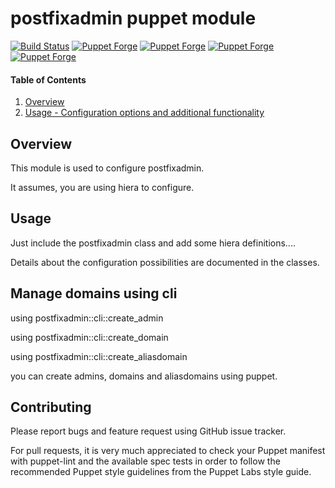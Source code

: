 # postfixadmin puppet module

[![Build Status](https://travis-ci.org/cirrax/puppet-postfixadmin.svg?branch=master)](https://travis-ci.org/cirrax/puppet-postfixadmin)
[![Puppet Forge](https://img.shields.io/puppetforge/v/cirrax/postfixadmin.svg?style=flat-square)](https://forge.puppetlabs.com/cirrax/postfixadmin)
[![Puppet Forge](https://img.shields.io/puppetforge/dt/cirrax/postfixadmin.svg?style=flat-square)](https://forge.puppet.com/cirrax/postfixadmin)
[![Puppet Forge](https://img.shields.io/puppetforge/e/cirrax/postfixadmin.svg?style=flat-square)](https://forge.puppet.com/cirrax/postfixadmin)
[![Puppet Forge](https://img.shields.io/puppetforge/f/cirrax/postfixadmin.svg?style=flat-square)](https://forge.puppet.com/cirrax/postfixadmin)

#### Table of Contents

1. [Overview](#overview)
1. [Usage - Configuration options and additional functionality](#usage)


## Overview

This module is used to configure postfixadmin.

It assumes, you are using hiera to configure.

## Usage

Just include the postfixadmin class and add some hiera definitions....

Details about the configuration possibilities are documented in the classes.

## Manage domains using cli

using postfixadmin::cli::create_admin

using postfixadmin::cli::create_domain

using postfixadmin::cli::create_aliasdomain

you can create admins, domains and aliasdomains using puppet.

## Contributing

Please report bugs and feature request using GitHub issue tracker.

For pull requests, it is very much appreciated to check your Puppet manifest with puppet-lint
and the available spec tests  in order to follow the recommended Puppet style guidelines
from the Puppet Labs style guide.

